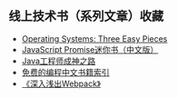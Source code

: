 ## 线上技术书（系列文章）收藏
  - <a href="http://pages.cs.wisc.edu/~remzi/OSTEP/#book-chapters">Operating Systems: Three Easy Pieces</a>
  - <a href="http://liubin.org/promises-book/">JavaScript Promise迷你书（中文版）</a>
  - <a href="http://www.hollischuang.com/archives/1001">Java工程师成神之路</a>
  - <a href="https://github.com/justjavac/free-programming-books-zh_CN">免费的编程中文书籍索引</a>
  - <a href="https://github.com/gwuhaolin/dive-into-webpack">《深入浅出Webpack》</a>
